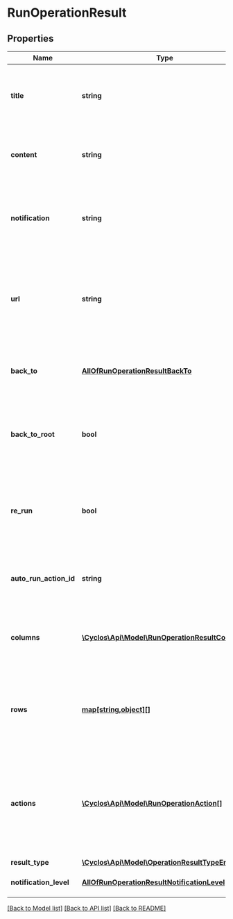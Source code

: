 # RunOperationResult

## Properties
Name | Type | Description | Notes
------------ | ------------- | ------------- | -------------
**title** | **string** | The text title. May be returned only if &#x60;resultType&#x60; is either &#x60;plainText&#x60;, &#x60;richText&#x60; or &#x60;resultPage&#x60;. | [optional] 
**content** | **string** | The execution result content. Only returned if &#x60;resultType&#x60; is either &#x60;plainText&#x60; or &#x60;richText&#x60;. | [optional] 
**notification** | **string** | The execution result as string that should be shown as a notification. Only returned if &#x60;resultType&#x60; is &#x60;notification&#x60;. | [optional] 
**url** | **string** | The execution result as an URL, to which the client should be redirected. Only returned if &#x60;resultType&#x60; is either &#x60;externalRedirect&#x60; or &#x60;url&#x60;. | [optional] 
**back_to** | [**AllOfRunOperationResultBackTo**](AllOfRunOperationResultBackTo.md) | Either the id or internal name of the custom operation to go back after run the operation. | [optional] 
**back_to_root** | **bool** | A boolean value indicating if the client application must go back to the page that originated the custom  operation executions. | [optional] 
**re_run** | **bool** | A boolean value indicating if the custom operation we went back to or the current action container operation must be re-run before display it. | [optional] 
**auto_run_action_id** | **string** | If it is present, it indicates the id of the action that should be executed automatically. | [optional] 
**columns** | [**\Cyclos\Api\Model\RunOperationResultColumn[]**](RunOperationResultColumn.md) | Contains the definitions for each column in the result. Only returned if &#x60;resultType&#x60; is &#x60;resultPage&#x60;. | [optional] 
**rows** | [**map[string,object][]**](map.md) | Each row is an object containing the cells for that row, keyed by each column&#x27;s &#x60;property&#x60;. Only returned if &#x60;resultType&#x60; is &#x60;resultPage&#x60;. | [optional] 
**actions** | [**\Cyclos\Api\Model\RunOperationAction[]**](RunOperationAction.md) | Actions are other internal custom operations that can be executed from this custom operation. The returned parameters should be passed to the server when running this action. | [optional] 
**result_type** | [**\Cyclos\Api\Model\OperationResultTypeEnum**](OperationResultTypeEnum.md) |  | [optional] 
**notification_level** | [**AllOfRunOperationResultNotificationLevel**](AllOfRunOperationResultNotificationLevel.md) | Only returned if &#x60;resultType&#x60; is &#x60;notification&#x60;. | [optional] 

[[Back to Model list]](../../README.md#documentation-for-models) [[Back to API list]](../../README.md#documentation-for-api-endpoints) [[Back to README]](../../README.md)

